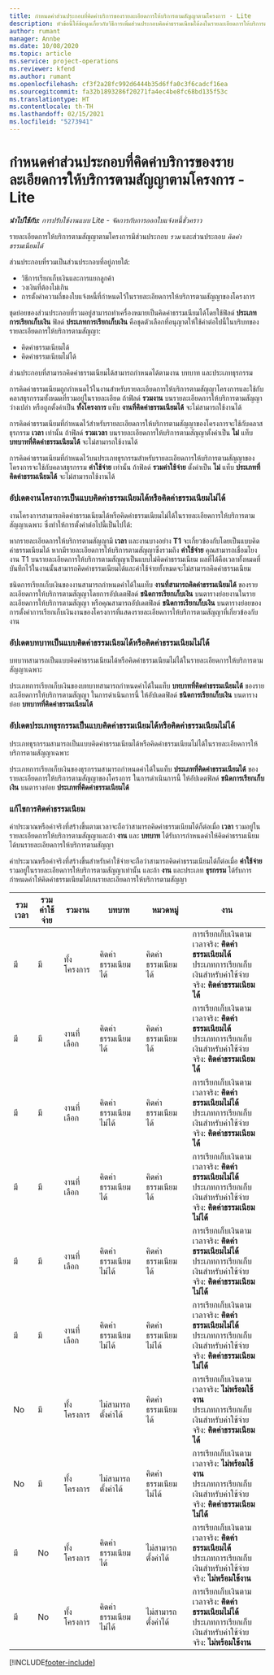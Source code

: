 ```yaml
---
title: กำหนดค่าส่วนประกอบที่คิดค่าบริการของรายละเอียดการให้บริการตามสัญญาตามโครงการ - Lite
description: หัวข้อนี้ให้ข้อมูลเกี่ยวกับวิธีการเพิ่มส่วนประกอบคิดค่าธรรมเนียมได้ลงในรายละเอียดการให้บริการตามสัญญาใน Project Operations
author: rumant
manager: Annbe
ms.date: 10/08/2020
ms.topic: article
ms.service: project-operations
ms.reviewer: kfend
ms.author: rumant
ms.openlocfilehash: cf3f2a28fc992d6444b35d6ffa0c3f6cadcf16ea
ms.sourcegitcommit: fa32b1893286f20271fa4ec4be8fc68bd135f53c
ms.translationtype: HT
ms.contentlocale: th-TH
ms.lasthandoff: 02/15/2021
ms.locfileid: "5273941"
---
```

# <a name="configure-chargeable-components-of-a-project-based-contract-line---lite"></a>กำหนดค่าส่วนประกอบที่คิดค่าบริการของรายละเอียดการให้บริการตามสัญญาตามโครงการ - Lite

_**นำไปใช้กับ:** การปรับใช้งานแบบ Lite - จัดการกับการออกใบแจ้งหนี้ชั่วคราว_

รายละเอียดการให้บริการตามสัญญาตามโครงการมีส่วนประกอบ *รวม* และส่วนประกอบ *คิดค่าธรรมเนียมได้*

ส่วนประกอบที่รวมเป็นส่วนประกอบที่อยู่ภายใต้:

  - วิธีการเรียกเก็บเงินและการแยกลูกค้า
  - วงเงินที่ต้องไม่เกิน 
  - การตั้งค่าความถี่ของใบแจ้งหนี้ที่กำหนดไว้ในรายละเอียดการให้บริการตามสัญญาของโครงการ

ชุดย่อยของส่วนประกอบที่รวมอยู่สามารถทำเครื่องหมายเป็นคิดค่าธรรมเนียมได้โดยใช้ฟิลด์ **ประเภทการเรียกเก็บเงิน** ฟิลด์ **ประเภทการเรียกเก็บเงิน** คือชุดตัวเลือกที่อนุญาตให้ใช้ค่าต่อไปนี้ในบริบทของรายละเอียดการให้บริการตามสัญญา:

  - คิดค่าธรรมเนียมได้
  - คิดค่าธรรมเนียมไม่ได้

ส่วนประกอบที่สามารถคิดค่าธรรมเนียมได้สามารถกำหนดได้ตามงาน บทบาท และประเภทธุรกรรม

การคิดค่าธรรมเนียมถูกกำหนดไว้ในงานสำหรับรายละเอียดการให้บริการตามสัญญาโครงการและใช้กับคลาสธุรกรรมทั้งหมดที่รวมอยู่ในรายละเอียด ถ้าฟิลด์ **รวมงาน** บนรายละเอียดการให้บริการตามสัญญาว่างเปล่า หรือถูกตั้งค่าเป็น **ทั้งโครงการ** แท็บ **งานที่คิดค่าธรรมเนียมได้** จะไม่สามารถใช้งานได้

การคิดค่าธรรมเนียมที่กำหนดไว้สำหรับรายละเอียดการให้บริการตามสัญญาของโครงการจะใช้กับคลาสธุรกรรม **เวลา** เท่านั้น ถ้าฟิลด์ **รวมเวลา** บนรายละเอียดการให้บริการตามสัญญาตั้งค่าเป็น **ไม่** แท็บ **บทบาทที่คิดค่าธรรมเนียมได้** จะไม่สามารถใช้งานได้

การคิดค่าธรรมเนียมที่กำหนดไว้บนประเภทธุรกรรมสำหรับรายละเอียดการให้บริการตามสัญญาของโครงการจะใช้กับคลาสธุรกรรม **ค่าใช้จ่าย** เท่านั้น ถ้าฟิลด์ **รวมค่าใช้จ่าย** ตั้งค่าเป็น **ไม่** แท็บ **ประเภทที่คิดค่าธรรมเนียมได้** จะไม่สามารถใช้งานได้

### <a name="update-a-project-task-as-chargeable-or-non-chargeable"></a>อัปเดตงานโครงการเป็นแบบคิดค่าธรรมเนียมได้หรือคิดค่าธรรมเนียมไม่ได้

งานโครงการสามารถคิดค่าธรรมเนียมได้หรือคิดค่าธรรมเนียมไม่ได้ในรายละเอียดการให้บริการตามสัญญาเฉพาะ ซึ่งทำให้การตั้งค่าต่อไปนี้เป็นไปได้:

หากรายละเอียดการให้บริการตามสัญญามี **เวลา** และงานบางอย่าง **T1** จะเกี่ยวข้องกับโดยเป็นแบบคิดค่าธรรมเนียมได้ หากมีรายละเอียดการให้บริการตามสัญญาซึ่งรวมถึง **ค่าใช้จ่าย** คุณสามารถเชื่อมโยงงาน T1 บนรายละเอียดการให้บริการตามสัญญาเป็นแบบไม่คิดค่าธรรมเนียม ผลที่ได้คือเวลาทั้งหมดที่บันทึกไว้ในงานนั้นสามารถคิดค่าธรรมเนียมได้และค่าใช้จ่ายทั้งหมดจะไม่สามารถคิดค่าธรรมเนียม

ชนิดการเรียกเก็บเงินของงานสามารถกำหนดค่าได้ในแท็บ **งานที่สามารถคิดค่าธรรมเนียมได้** ของรายละเอียดการให้บริการตามสัญญาโดยการอัปเดตฟิลด์ **ชนิดการเรียกเก็บเงิน** บนตารางย่อยงานในรายละเอียดการให้บริการตามสัญญา หรือคุณสามารถอัปเดตฟิลด์ **ชนิดการเรียกเก็บเงิน** บนตารางย่อยของการตั้งค่าการเรียกเก็บเงินงานของโครงการที่แสดงรายละเอียดการให้บริการตามสัญญาที่เกี่ยวข้องกับงาน

### <a name="update-a-role-as-chargeable-or-non-chargeable"></a>อัปเดตบทบาทเป็นแบบคิดค่าธรรมเนียมได้หรือคิดค่าธรรมเนียมไม่ได้

บทบาทสามารถเป็นแบบคิดค่าธรรมเนียมได้หรือคิดค่าธรรมเนียมไม่ได้ในรายละเอียดการให้บริการตามสัญญาเฉพาะ

ประเภทการเรียกเก็บเงินของบทบาทสามารถกำหนดค่าได้ในแท็บ **บทบาทที่คิดค่าธรรมเนียมได้** ของรายละเอียดการให้บริการตามสัญญา ในการดำเนินการนี้ ให้อัปเดตฟิลด์ **ชนิดการเรียกเก็บเงิน** บนตารางย่อย **บทบาทที่คิดค่าธรรมเนียมได้**

### <a name="update-a-transaction-category-as-chargeable-or-non-chargeable"></a>อัปเดตประเภทธุรกรรมเป็นแบบคิดค่าธรรมเนียมได้หรือคิดค่าธรรมเนียมไม่ได้

ประเภทธุรกรรมสามารถเป็นแบบคิดค่าธรรมเนียมได้หรือคิดค่าธรรมเนียมไม่ได้ในรายละเอียดการให้บริการตามสัญญาเฉพาะ

ประเภทการเรียกเก็บเงินของธุรกรรมสามารถกำหนดค่าได้ในแท็บ **ประเภทที่คิดค่าธรรมเนียมได้** ของรายละเอียดการให้บริการตามสัญญาของโครงการ ในการดำเนินการนี้ ให้อัปเดตฟิลด์ **ชนิดการเรียกเก็บเงิน** บนตารางย่อย **ประเภทที่คิดค่าธรรมเนียมได้**

### <a name="resolve-chargeability"></a>แก้ไขการคิดค่าธรรมเนียม

ค่าประมาณหรือค่าจริงที่สร้างขึ้นตามเวลาจะถือว่าสามารถคิดค่าธรรมเนียมได้ก็ต่อเมื่อ **เวลา** รวมอยู่ในรายละเอียดการให้บริการตามสัญญาและถ้า **งาน** และ **บทบาท** ได้รับการกำหนดค่าให้คิดค่าธรรมเนียมได้บนรายละเอียดการให้บริการตามสัญญา

ค่าประมาณหรือค่าจริงที่สร้างขึ้นสำหรับค่าใช้จ่ายจะถือว่าสามารถคิดค่าธรรมเนียมได้ก็ต่อเมื่อ **ค่าใช้จ่าย** รวมอยู่ในรายละเอียดการให้บริการตามสัญญาเท่านั้น และถ้า **งาน** และประเภท **ธุรกรรม** ได้รับการกำหนดค่าให้คิดค่าธรรมเนียมได้บนรายละเอียดการให้บริการตามสัญญา


| รวมเวลา | รวมค่าใช้จ่าย | รวมงาน | บทบาท           | หมวดหมู่       | งาน                                                                                                      |
|---------------|------------------|----------------|----------------|----------------|-----------------------------------------------------------------------------------------------------------|
| มี           | มี              | ทั้งโครงการ | คิดค่าธรรมเนียมได้     | คิดค่าธรรมเนียมได้     | การเรียกเก็บเงินตามเวลาจริง: **คิดค่าธรรมเนียมได้** </br> ประเภทการเรียกเก็บเงินสำหรับค่าใช้จ่ายจริง: **คิดค่าธรรมเนียมได้**           |
| มี           | มี              | งานที่เลือก | คิดค่าธรรมเนียมได้     | คิดค่าธรรมเนียมได้     | การเรียกเก็บเงินตามเวลาจริง: **คิดค่าธรรมเนียมได้** </br> ประเภทการเรียกเก็บเงินสำหรับค่าใช้จ่ายจริง: **คิดค่าธรรมเนียมได้**           |
| มี           | มี              | งานที่เลือก | คิดค่าธรรมเนียมไม่ได้ | คิดค่าธรรมเนียมได้     | การเรียกเก็บเงินตามเวลาจริง: **คิดค่าธรรมเนียมไม่ได้** </br> ประเภทการเรียกเก็บเงินสำหรับค่าใช้จ่ายจริง: **คิดค่าธรรมเนียมได้**       |
| มี           | มี              | งานที่เลือก | คิดค่าธรรมเนียมได้     | คิดค่าธรรมเนียมได้     | การเรียกเก็บเงินตามเวลาจริง: **คิดค่าธรรมเนียมไม่ได้** </br> ประเภทการเรียกเก็บเงินสำหรับค่าใช้จ่ายจริง: **คิดค่าธรรมเนียมไม่ได้** |
| มี           | มี              | งานที่เลือก | คิดค่าธรรมเนียมไม่ได้ | คิดค่าธรรมเนียมได้     | การเรียกเก็บเงินตามเวลาจริง: **คิดค่าธรรมเนียมไม่ได้** </br> ประเภทการเรียกเก็บเงินสำหรับค่าใช้จ่ายจริง: **คิดค่าธรรมเนียมไม่ได้** |
| มี           | มี              | งานที่เลือก | คิดค่าธรรมเนียมไม่ได้ | คิดค่าธรรมเนียมไม่ได้ | การเรียกเก็บเงินตามเวลาจริง: **คิดค่าธรรมเนียมไม่ได้** </br> ประเภทการเรียกเก็บเงินสำหรับค่าใช้จ่ายจริง: **คิดค่าธรรมเนียมไม่ได้** |
| No            | มี              | ทั้งโครงการ | ไม่สามารถตั้งค่าได้   | คิดค่าธรรมเนียมได้     | การเรียกเก็บเงินตามเวลาจริง: **ไม่พร้อมใช้งาน**</br>ประเภทการเรียกเก็บเงินสำหรับค่าใช้จ่ายจริง: **คิดค่าธรรมเนียมได้**          |
| No            | มี              | ทั้งโครงการ | ไม่สามารถตั้งค่าได้   | คิดค่าธรรมเนียมไม่ได้ | การเรียกเก็บเงินตามเวลาจริง: **ไม่พร้อมใช้งาน**</br> ประเภทการเรียกเก็บเงินสำหรับค่าใช้จ่ายจริง: **คิดค่าธรรมเนียมไม่ได้**     |
| มี           | No               | ทั้งโครงการ | คิดค่าธรรมเนียมได้     | ไม่สามารถตั้งค่าได้   | การเรียกเก็บเงินตามเวลาจริง: **คิดค่าธรรมเนียมได้** </br> ประเภทการเรียกเก็บเงินสำหรับค่าใช้จ่ายจริง: **ไม่พร้อมใช้งาน**        |
| มี           | No               | ทั้งโครงการ | คิดค่าธรรมเนียมไม่ได้ | ไม่สามารถตั้งค่าได้   | การเรียกเก็บเงินตามเวลาจริง: **คิดค่าธรรมเนียมไม่ได้** </br>ประเภทการเรียกเก็บเงินสำหรับค่าใช้จ่ายจริง: **ไม่พร้อมใช้งาน**   |


[!INCLUDE[footer-include](../../includes/footer-banner.md)]